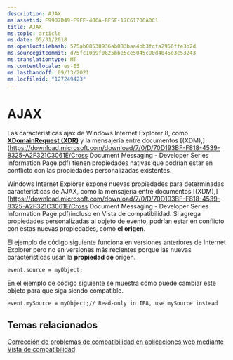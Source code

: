 ```yaml
---
description: AJAX
ms.assetid: F9907D49-F9FE-406A-BF5F-17C61706ADC1
title: AJAX
ms.topic: article
ms.date: 05/31/2018
ms.openlocfilehash: 575ab08530936ab083baa4bb3fcfa2956ffe3b2d
ms.sourcegitcommit: d75fc10b9f0825bbe5ce5045c90d4045e3c53243
ms.translationtype: MT
ms.contentlocale: es-ES
ms.lasthandoff: 09/13/2021
ms.locfileid: "127249423"
---
```

# <a name="ajax"></a>AJAX

Las características ajax de Windows Internet Explorer 8, como [**XDomainRequest (XDR)**](https://msdn.microsoft.com/library/Cc288060(v=VS.85).aspx) y la mensajería entre documentos [(XDM),](https://download.microsoft.com/download/7/0/D/70D193BF-F818-4539-8325-A2F321C3061E/Cross Document Messaging - Developer Series Information Page.pdf) tienen propiedades nativas que podrían estar en conflicto con las propiedades personalizadas existentes.

Windows Internet Explorer expone nuevas propiedades para determinadas características de AJAX, como la mensajería entre documentos [(XDM),](https://download.microsoft.com/download/7/0/D/70D193BF-F818-4539-8325-A2F321C3061E/Cross Document Messaging - Developer Series Information Page.pdf)incluso en Vista de compatibilidad. Si agrega propiedades personalizadas al objeto de evento, podrían estar en conflicto con estas nuevas propiedades, como **el origen**.

El ejemplo de código siguiente funciona en versiones anteriores de Internet Explorer pero no en versiones más recientes porque las nuevas características usan la **propiedad de** origen.


```JScript
event.source = myObject;
```



En el ejemplo de código siguiente se muestra cómo puede cambiar este objeto para que siga siendo compatible.


```JScript
event.mySource = myObject;// Read-only in IE8, use mySource instead
```



## <a name="related-topics"></a>Temas relacionados

<dl> <dt>

[Corrección de problemas de compatibilidad en aplicaciones web mediante Vista de compatibilidad](remediating-web-applications-and-add-ons.md)
</dt> </dl>

 

 



